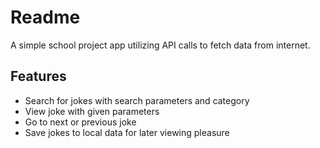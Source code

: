 # Readme
A simple school project app utilizing API calls to fetch data from internet.

## Features
* Search for jokes with search parameters and category
* View joke with given parameters
* Go to next or previous joke
* Save jokes to local data for later viewing pleasure
